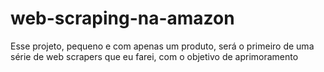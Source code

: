 # web-scraping-na-amazon
Esse projeto, pequeno e com apenas um produto, será o primeiro de uma série de web scrapers que eu farei, com o objetivo de aprimoramento
